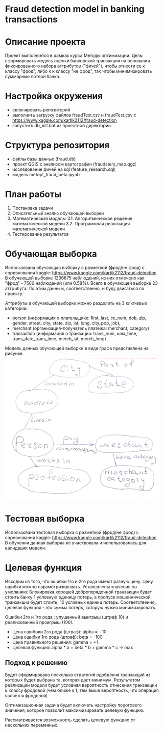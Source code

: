 # Fraud detection model in banking transactions

# Описание проекта
Проект выполняется в рамках курса Методы оптимизации. 
Цель: сформировать модель оценки банковской транзакции на основании фиксированного набора аттрибутов ("фичей"), чтобы отнести ее к классу "фрод", либо к к классу "не фрод", так чтобы минимизировать суммарные потери банка.

# Настройка окружения
- склонировать репозиторий
- выполнить загрузку файлов fraudTest.csv и fraudTest.csv с https://www.kaggle.com/kartik2112/fraud-detection
- запустить db_init.bat из проектной директории

# Структура репозитория
- файлы базы данных (fraud.db)
- проект QGIS с анализом картографии (fraudsters_map.qgz)
- исследование фичей на sql (feature_research.sql)
- модель metopt_fraud_beta.ipynb

# План работы
1. Постановка задачи
2. Описательный анализ обучающей выборки
3. Математическая модель:
   3.1. Алгоритмическое решение математической модели
   3.2. Программная реализация математической модели
4. Тестирование результатов
 
# Обучающая выборка
Использована обучающая выборку с разметкой (фрод/не фрод) с соревнования kaggle: https://www.kaggle.com/kartik2112/fraud-detection.
В обучающей выборке 1296675 наблюдений, из них отмечено как "фрод" - 7506 наблюдений (или 0.58%).
Всего в обучающей выборке 23 аттрибута.
По этим данным, соответственно, и буду двигаться по проекту.

Аттрибуты в обучающей выборке можно разделить на 3 ключевые категории: 
- person (информация о плательщике:  first, last, cc_num, dob, zip, gender, street, city, state, zip, lat, long, city_pop, job), 
- merchant (организация-получатель платежа:  merchant, category)
- transaction (информация о транзации: trans_num, unix_time, trans_date_trans_time, merch_lat, merch_long)

Модель данных обучающей выборки в виде графа представлена на рисунке.
![Аттрибуты обучающей выборки в виде графа](feature_graph.png)

# Тестовая выборка
Использована тестовая выборка с разметкой (фрод/не фрод) с соревнования kaggle: https://www.kaggle.com/kartik2112/fraud-detection.
В обучении данная выборка не участвовала и использовалась для валидации модели.
 
# Целевая функция

Исходим из того, что ошибки 1го и 2го рода имеют разную цену. Цену ошибки можно параметризировать.
Установлены значения по умоланию: Блокировка хорошей добропорядочной транзакции будет стоить банку 1 условную единицу потерь, а пропуск мошеннической транзакции будет стоить, 10 условных единиц потерь.
Соответственно, целевая функция - это сумма потерь, которую нужно минимизировать.

Ошибки 2го и 1го рода : упущенный выигрыш (штраф 10) и реализованный проигрыш (100).

- Цена ошибоки 2го рода (штраф): alpha = - 10
- Цена ошибки 1го рода (штраф): beta = -100
- Цена правильного решения: gamma = +1 
- Целевая функция: alpha * a + beta * b + gamma * c -> max


## Подход к решению 

Будет сформировано несколько стратегий одобрения транзакций из которых будет выбрана та, которая даст минимум.
Результатом реализации модели будет условная вероятность отнесения транзакции к классу фродовой (чем ближе к 1, тем выше вероятность, что операция является фродовой)

Оптимизационная задача будет включать настройку порогового значения, которое позволит максимизировать целевую функцию.

Рассматривается возможность сделать целевую функцию от нескольких переменных.

